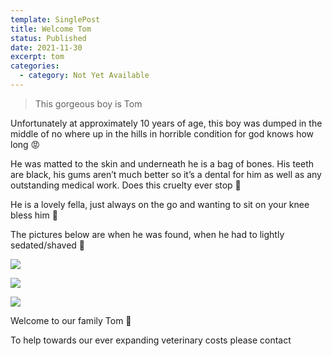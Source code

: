 ```yaml
---
template: SinglePost
title: Welcome Tom
status: Published
date: 2021-11-30
excerpt: tom
categories:
  - category: Not Yet Available
---
```

> This gorgeous boy is Tom



Unfortunately at approximately 10 years of age, this boy was dumped in the middle of no where up in the hills in horrible condition for god knows how long 😡

He was matted to the skin and underneath he is a bag of bones. His teeth are black, his gums aren’t much better so it’s a dental for him as well as any outstanding medical work. Does this cruelty ever stop 🥺

He is a lovely fella, just always on the go and wanting to sit on your knee bless him 🥰

The pictures below are when he was found, when he had to lightly sedated/shaved 🥺

![](https://ucarecdn.com/1404c6c9-0404-4656-825c-78f9066d8a36/)

![](https://ucarecdn.com/1bcbbf59-03d2-4eed-8740-79ac7e0be72c/)

![](https://ucarecdn.com/281e13a6-26ff-4c71-97b6-44270d3267f4/)

Welcome to our family Tom 🖤

To help towards our ever expanding veterinary costs please contact